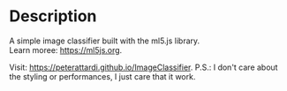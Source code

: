 # Description
A simple image classifier built with the ml5.js library. \
Learn moree: https://ml5js.org.

Visit: https://peterattardi.github.io/ImageClassifier.
P.S.: I don't care about the styling or performances, I just care that it work.
